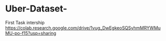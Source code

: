 # Uber-Dataset-
First Task intership 
https://colab.research.google.com/drive/1vug_DwEgkeoSQSyhmMRYWMuMU-po-f15?usp=sharing
